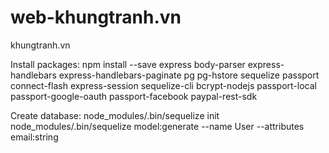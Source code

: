 # web-khungtranh.vn
khungtranh.vn

Install packages:
npm install --save express body-parser express-handlebars express-handlebars-paginate pg pg-hstore sequelize passport connect-flash express-session sequelize-cli bcrypt-nodejs passport-local passport-google-oauth passport-facebook paypal-rest-sdk

Create database:
node_modules/.bin/sequelize init
node_modules/.bin/sequelize model:generate --name User --attributes email:string